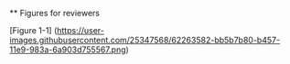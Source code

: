 ** Figures for reviewers 

[Figure 1-1] (https://user-images.githubusercontent.com/25347568/62263582-bb5b7b80-b457-11e9-983a-6a903d755567.png)